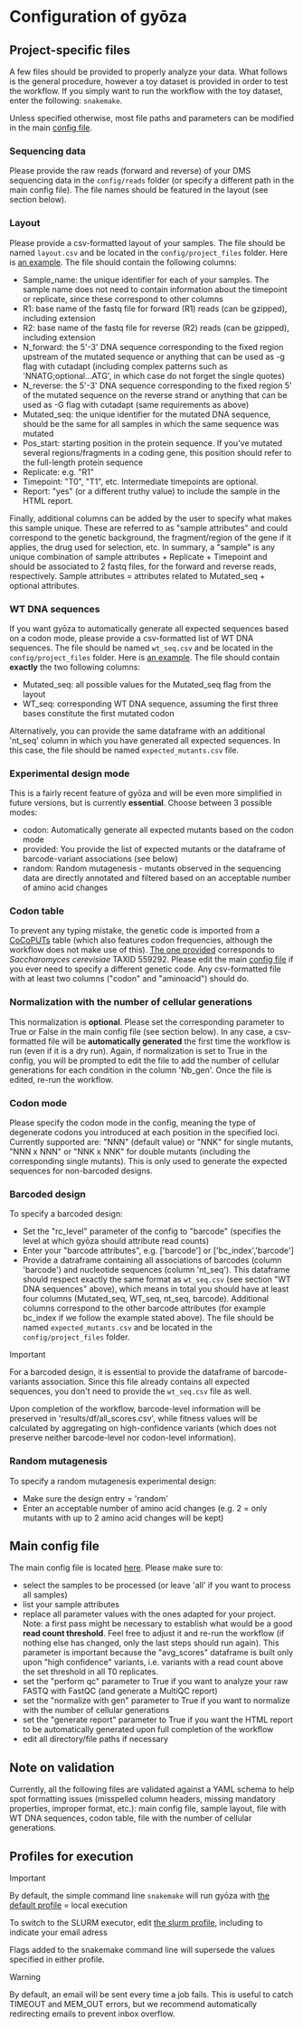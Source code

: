 # Configuration of gyōza

## Project-specific files

A few files should be provided to properly analyze your data. What follows is the general procedure, however a toy dataset is provided in order to test the workflow. If you simply want to run the workflow with the toy dataset, enter the following: `snakemake`.

Unless specified otherwise, most file paths and parameters can be modified in the main [config file](config.yaml).

### Sequencing data

Please provide the raw reads (forward and reverse) of your DMS sequencing data in the `config/reads` folder (or specify a different path in the main config file). The file names should be featured in the layout (see section below).

### Layout

Please provide a csv-formatted layout of your samples. The file should be named `layout.csv` and be located in the `config/project_files` folder. Here is [an example](project_files/layout.csv). The file should contain the following columns:
- Sample_name: the unique identifier for each of your samples. The sample name does not need to contain information about the timepoint or replicate, since these correspond to other columns
- R1: base name of the fastq file for forward (R1) reads (can be gzipped), including extension
- R2: base name of the fastq file for reverse (R2) reads (can be gzipped), including extension
- N_forward: the 5'-3' DNA sequence corresponding to the fixed region upstream of the mutated sequence or anything that can be used as -g flag with cutadapt (including complex patterns such as 'NNATG;optional...ATG', in which case do not forget the single quotes)
- N_reverse: the 5'-3' DNA sequence corresponding to the fixed region 5' of the mutated sequence on the reverse strand or anything that can be used as -G flag with cutadapt (same requirements as above)
- Mutated_seq: the unique identifier for the mutated DNA sequence, should be the same for all samples in which the same sequence was mutated
- Pos_start: starting position in the protein sequence. If you've mutated several regions/fragments in a coding gene, this position should refer to the full-length protein sequence
- Replicate: e.g. "R1"
- Timepoint: "T0", "T1", etc. Intermediate timepoints are optional.
- Report: "yes" (or a different truthy value) to include the sample in the HTML report.

Finally, additional columns can be added by the user to specify what makes this sample unique. These are referred to as "sample attributes" and could correspond to the genetic background, the fragment/region of the gene if it applies, the drug used for selection, etc. In summary, a "sample" is any unique combination of sample attributes + Replicate + Timepoint and should be associated to 2 fastq files, for the forward and reverse reads, respectively. Sample attributes = attributes related to Mutated_seq + optional attributes.

### WT DNA sequences

If you want gyōza to automatically generate all expected sequences based on a codon mode, please provide a csv-formatted list of WT DNA sequences. The file should be named `wt_seq.csv` and be located in the `config/project_files` folder. Here is [an example](project_files/wt_seq.csv). The file should contain **exactly** the two following columns:
- Mutated_seq: all possible values for the Mutated_seq flag from the layout
- WT_seq: corresponding WT DNA sequence, assuming the first three bases constitute the first mutated codon

Alternatively, you can provide the same dataframe with an additional 'nt_seq' column in which you have generated all expected sequences. In this case, the file should be named `expected_mutants.csv` file.

### Experimental design mode

This is a fairly recent feature of gyōza and will be even more simplified in future versions, but is currently **essential**. Choose between 3 possible modes:
- codon: Automatically generate all expected mutants based on the codon mode
- provided: You provide the list of expected mutants or the dataframe of barcode-variant associations (see below)
- random: Random mutagenesis - mutants observed in the sequencing data are directly annotated and filtered based on an acceptable number of amino acid changes

### Codon table

To prevent any typing mistake, the genetic code is imported from a [CoCoPUTs](https://dnahive.fda.gov/dna.cgi?cmd=codon_usage&id=537&mode=cocoputs) table (which also features codon frequencies, although the workflow does not make use of this). [The one provided](project_files/ScerevisiaeTAXID559292_Cocoputs_codon_table.csv) corresponds to *Saccharomyces cerevisiae* TAXID 559292. Please edit the main [config file](config.yaml) if you ever need to specify a different genetic code. Any csv-formatted file with at least two columns ("codon" and "aminoacid") should do.

### Normalization with the number of cellular generations

This normalization is **optional**. Please set the corresponding parameter to True or False in the main config file (see section below). In any case, a csv-formatted file will be **automatically generated** the first time the workflow is run (even if it is a dry run). Again, if normalization is set to True in the config, you will be prompted to edit the file to add the number of cellular generations for each condition in the column 'Nb_gen'. Once the file is edited, re-run the workflow.

### Codon mode

Please specify the codon mode in the config, meaning the type of degenerate codons you introduced at each position in the specified loci. Currently supported are: "NNN" (default value) or "NNK" for single mutants, "NNN x NNN" or "NNK x NNK" for double mutants (including the corresponding single mutants). This is only used to generate the expected sequences for non-barcoded designs.

### Barcoded design

To specify a barcoded design:
- Set the "rc_level" parameter of the config to "barcode" (specifies the level at which gyōza should attribute read counts)
- Enter your "barcode attributes", e.g. ['barcode'] or ['bc_index','barcode']
- Provide a datraframe containing all associations of barcodes (column 'barcode') and nucleotide sequences (column 'nt_seq'). This dataframe should respect exactly the same format as `wt_seq.csv` (see section "WT DNA sequences" above), which means in total you should have at least four columns (Mutated_seq, WT_seq, nt_seq, barcode). Additional columns correspond to the other barcode attributes (for example bc_index if we follow the example stated above). The file should be named `expected_mutants.csv` and be located in the `config/project_files` folder.

> [!IMPORTANT]
> 
> For a barcoded design, it is essential to provide the dataframe of barcode-variants association. Since this file already contains all expected sequences, you don't need to provide the `wt_seq.csv` file as well.

Upon completion of the workflow, barcode-level information will be preserved in 'results/df/all_scores.csv', while fitness values will be calculated by aggregating on high-confidence variants (which does not preserve neither barcode-level nor codon-level information).

### Random mutagenesis

To specify a random mutagenesis experimental design:
- Make sure the design entry = 'random'
- Enter an acceptable number of amino acid changes (e.g. 2 = only mutants with up to 2 amino acid changes will be kept)

## Main config file

The main config file is located [here](config.yaml). Please make sure to:
* select the samples to be processed (or leave 'all' if you want to process all samples)
* list your sample attributes
* replace all parameter values with the ones adapted for your project. Note: a first pass might be necessary to establish what would be a good **read count threshold**. Feel free to adjust it and re-run the workflow (if nothing else has changed, only the last steps should run again). This parameter is important because the "avg_scores" dataframe is built only upon "high confidence" variants, i.e. variants with a read count above the set threshold in all T0 replicates.
* set the "perform qc" parameter to True if you want to analyze your raw FASTQ with FastQC (and generate a MultiQC report)
* set the "normalize with gen" parameter to True if you want to normalize with the number of cellular generations
* set the "generate report" parameter to True if you want the HTML report to be automatically generated upon full completion of the workflow
* edit all directory/file paths if necessary

## Note on validation

Currently, all the following files are validated against a YAML schema to help spot formatting issues (misspelled column headers, missing mandatory properties, improper format, etc.): main config file, sample layout, file with WT DNA sequences, codon table, file with the number of cellular generations.

## Profiles for execution

> [!IMPORTANT]
> 
> By default, the simple command line `snakemake` will run gyōza with [the default profile](../profiles/default/config.v8+.yaml) = local execution
> 
> To switch to the SLURM executor, edit [the slurm profile](../profiles/slurm/config.v8+.yaml), including to indicate your email adress

Flags added to the snakemake command line will supersede the values specified in either profile.

> [!WARNING]
> 
> By default, an email will be sent every time a job fails. This is useful to catch TIMEOUT and MEM_OUT errors, but we recommend automatically redirecting emails to prevent inbox overflow.
